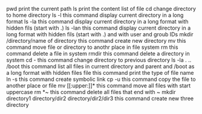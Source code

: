 pwd print the current path
ls print the content list of file
cd change directory to home directory
ls -l this command display current directory in a long format
ls -la this command display current directory in a long format with hidden fils (start with .)
ls -lan this command display current directory in a long format with hidden fils (start with .) and with user and groub IDs
mkdir /directory/name of directory this command create new directory
mv this command move file or directory to anothr place in file system
rm this command delete a file in system
rmdir this command delete a directory in system
cd - this command change directory to previous directory
ls -la . .. /boot this command list all files in current directory and parent and /boot as a long format with hidden files
file this command print the type of file name
ln -s this command create  symbolic link
cp -u this command copy the file to another place or file
mv [[:upper:]]* this command move all files with start uppercase
rm *~ this command delete all files that end with ~
mkdir directory1 directory/dir2 directory/dir2/dir3 this command create new three directory
